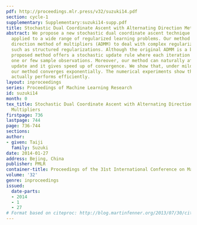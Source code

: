 ```yaml
---
pdf: http://proceedings.mlr.press/v32/suzuki14.pdf
section: cycle-1
supplementary: Supplementary:suzuki14-supp.pdf
title: Stochastic Dual Coordinate Ascent with Alternating Direction Method of Multipliers
abstract: We propose a new stochastic dual coordinate ascent technique  that can be
  applied to a wide range of regularized learning problems. Our method is based on  alternating
  direction method of multipliers (ADMM) to deal with complex regularization functions
  such as structured regularizations. Although the original ADMM is a batch method,  the
  proposed method offers a stochastic update rule where each iteration requires only
  one or few sample observations. Moreover, our method can naturally afford mini-batch
  update and it gives speed up of convergence. We show that, under mild assumptions,
  our method converges exponentially. The numerical experiments show that our method
  actually performs efficiently.
layout: inproceedings
series: Proceedings of Machine Learning Research
id: suzuki14
month: 0
tex_title: Stochastic Dual Coordinate Ascent with Alternating Direction Method of
  Multipliers
firstpage: 736
lastpage: 744
page: 736-744
sections: 
author:
- given: Taiji
  family: Suzuki
date: 2014-01-27
address: Bejing, China
publisher: PMLR
container-title: Proceedings of the 31st International Conference on Machine Learning
volume: '32'
genre: inproceedings
issued:
  date-parts:
  - 2014
  - 1
  - 27
# Format based on citeproc: http://blog.martinfenner.org/2013/07/30/citeproc-yaml-for-bibliographies/
---
```

